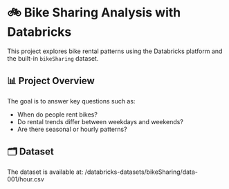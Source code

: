# 🚲 Bike Sharing Analysis with Databricks

This project explores bike rental patterns using the Databricks platform and the built-in `bikeSharing` dataset.

## 📊 Project Overview

The goal is to answer key questions such as:
- When do people rent bikes?
- Do rental trends differ between weekdays and weekends?
- Are there seasonal or hourly patterns?

## 🗂️ Dataset
The dataset is available at: /databricks-datasets/bikeSharing/data-001/hour.csv
